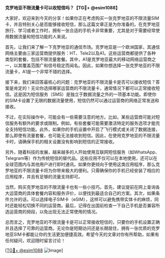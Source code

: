 **克罗地亚不限流量卡可以收短信吗？【TG💪+ @esim1088】**

大家好，欢迎来到今天的分享！如果你正在考虑购买一张克罗地亚的不限流量SIM卡，并且特别关心是否能够接收短信，那么这篇文章正是为你准备的。在克罗地亚旅行、学习或者工作时，拥有一张合适的手机卡非常重要，尤其是对于需要经常使用数据流量和短信功能的人来说。

首先，让我们来了解一下克罗地亚的通信市场。克罗地亚是一个欧洲国家，其通信网络主要由三家运营商提供服务：HT、Tele2以及A1。这些运营商都提供了各种类型的套餐，包括不限流量套餐。其中，A1是克罗地亚最大的移动网络运营商之一，以其覆盖范围广和信号稳定而闻名。因此，如果你想选择一张克罗地亚的不限流量卡，A1是一个非常不错的选择。

接下来，我们来回答最核心的问题：克罗地亚的不限流量卡是否可以接收短信？答案是肯定的！无论你选择哪家运营商的不限流量卡，通常情况下都可以正常接收短信。这是因为短信服务（SMS）是独立于数据流量之外的一项基本功能。即使你的SIM卡设置了无限的数据流量使用，短信仍然可以通过运营商的网络正常发送和接收。

不过，在实际操作中，可能会有一些需要注意的地方。比如，某些运营商可能对短信服务有额外的要求或限制。例如，有些套餐可能需要激活特定的服务选项才能完全支持短信功能。此外，如果你的手机设置中开启了飞行模式或关闭了数据连接，那么即使有流量套餐，也可能无法接收到短信。因此，在使用克罗地亚的不限流量卡时，请确保手机的相关设置没有影响到短信的正常接收。

另外，随着科技的发展，越来越多的人开始使用互联网短信服务（如WhatsApp、Telegram等）作为传统短信的替代品。这些应用不仅可以在本地使用，还可以在全球范围内与其他用户进行即时通讯。如果你更倾向于使用这类应用程序，那么克罗地亚的不限流量卡将为你带来极大的便利。只需确保你的手机已经安装了相应的应用程序，并且有足够的流量支持即可。

当然，购买克罗地亚的不限流量卡也有一些小技巧。首先，建议提前在网上查询各大运营商的具体套餐内容和服务评价，以便找到最适合自己的方案。其次，如果条件允许的话，可以选择电子SIM卡（eSIM），这样可以避免携带实体卡的麻烦，同时还能轻松切换不同的运营商。最后，记得在出国前检查一下自己手机是否兼容所选运营商的频段，以免出现无法正常使用的情况。

总而言之，克罗地亚的不限流量卡是可以正常接收短信的，只要你的手机设置正确并且选择了可靠的运营商。无论你是短期访问还是长期居住，拥有一张优质的克罗地亚SIM卡都能让你的生活更加便捷高效。希望今天的文章对你有所帮助，如果有任何疑问，欢迎随时留言讨论！

[[TG💪+ @esim1088](https://t.me/s/esim1088) ![Image](https://i.postimg.cc/4NQfJmqS/Snipaste-2025-05-13-00-14-12.png)]